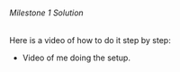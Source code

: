 ###### Milestone 1 Solution

Here is a video of how to do it step by step:
- Video of me doing the setup.



